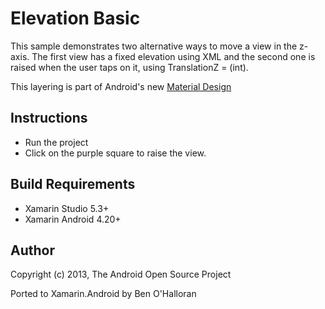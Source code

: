 Elevation Basic
==============

This sample demonstrates two alternative ways to move a view in the z-axis. The first view has a fixed elevation using XML and the second one is raised when the user taps on it, using TranslationZ = (int).  

This layering is part of Android's new [Material Design](https://developer.android.com/preview/material/index.html)

Instructions
------------

* Run the project
* Click on the purple square to raise the view.

Build Requirements
------------------
* Xamarin Studio 5.3+
* Xamarin Android 4.20+

Author
------ 
Copyright (c) 2013, The Android Open Source Project

Ported to Xamarin.Android by Ben O'Halloran
